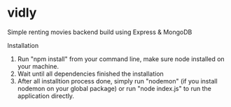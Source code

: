 # vidly
Simple renting movies backend build using Express &amp; MongoDB

Installation

1. Run "npm install" from your command line, make sure node installed on your machine.
2. Wait until all dependencies finished the installation
3. After all installtion process done, simply run "nodemon" (if you install nodemon on your global package) or run "node index.js" to run the application directly.
